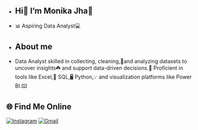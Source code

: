 - ## Hi👋 I’m Monika Jha🙋
- 📊 Aspiring Data Analyst💻
- ## About me
- Data Analyst skilled in collecting, cleaning,🧹and analyzing datasets to uncover insights☘️ and support data-driven decisions.💯 Proficient in tools like Excel,🧾 SQL,🖥️ Python,💡 and visualization platforms like Power BI.⌨️
## 🌐 Find Me Online  
[![Instagram](https://img.shields.io/badge/Instagram-E4405F?style=for-the-badge&logo=instagram&logoColor=white)](https://www.instagram.com/__monikajha__/profilecard/?igsh=MWpxZ3dhMGZqeGcxZg==)
[![Gmail](https://img.shields.io/badge/Gmail-D14836?style=for-the-badge&logo=gmail&logoColor=white)](mailto:monikajha026@gmail.com)
